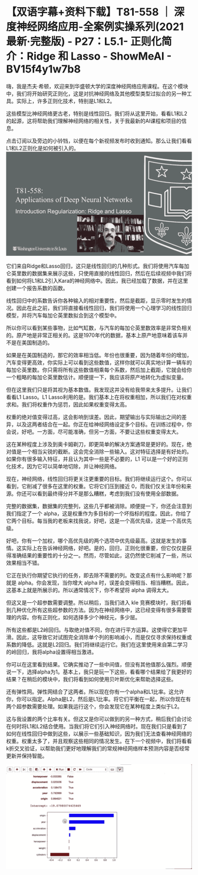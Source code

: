 # 【双语字幕+资料下载】T81-558 ｜ 深度神经网络应用-全案例实操系列(2021最新·完整版) - P27：L5.1- 正则化简介：Ridge 和 Lasso - ShowMeAI - BV15f4y1w7b8

嗨，我是杰夫·希顿，欢迎来到华盛顿大学的深度神经网络应用课程。在这个模块中，我们将开始研究正则化，这是对抗神经网络及其他模型类型过拟合的另一种工具。实际上，许多正则化技术，特别是L1和L2。

这些模型比神经网络更古老，特别是线性回归。我们将从这里开始，看看L1和L2的起源，这将帮助我们理解神经网络的相关性，关于我最新的AI课程和项目的信息。

点击订阅以及旁边的小铃铛，以便在每个新视频发布时收到通知。那么让我们看看L1和L2正则化是如何被引入的。![](img/66334a38d34a532260ca2145f0ccb84a_1.png)

它们来自Ridge和Lasso回归，这只是线性回归的几种形式。我们将使用汽车每加仑英里数的数据集来展示这些，只使用直接的线性回归，然后在后续视频中我们将看到如何将L1和L2引入Kara的神经网络中。因此，我已经加载了数据，并在这里创建一个报告系数的函数。

线性回归中的系数告诉你各种输入的相对重要性，然后是截距，显示零时发生的情况。因此在此之前，我们将直接看线性回归，我们将使用一个心理学习的线性回归模型，并将汽车每加仑英里数拟合到这个模型中。

所以你可以看到某些事物，比如气缸数，与汽车的每加仑英里数效率是非常负相关的。原产地是非常正相关的。这是1970年代的数据，基本上原产地意味着该车并不是在美国制造的。

如果是在美国制造的，那它的效率相当低。年份也很重要，因为随着年份的增加，汽车变得更高效，你实际上可以看到这些数值，这样你就可以真实地计算一辆车的每加仑英里数。你只需将所有这些数值相乘每个系数，然后加上截距，它就会给你一个粗略的每加仑英里数估计。顺便提一下，我应该将原产地转化为虚拟变量。

但在这里我们只是将其视为基本数值。我发现这并没有给我带来太多提升。让我们看看L1 Lasso。L1 Lasso利用的是。我们基本上在将权重相加，所以我们在对权重求和。我们将权重作为惩罚，因此如果权重变得太高。

权重的绝对值变得过高，这会影响到误差。因此，期望输出与实际输出之间的差异，以及这两者结合在一起。你正在给神经网络设定多个目标。在训练过程中，你会说，好吧。一方面，尽可能准确，但另一方面，不要让这些权重变得太大。

这在某种程度上涉及到奥卡姆剃刀，即更简单的解决方案通常是更好的。现在，绝对值是一个相当尖锐的截断。这会完全消除一些输入。这对特征选择是有好处的。如果你有很多输入特征，并且认为其中一些是不必要的，L1 可以是一个好的正则化技术，因为它可以简单地切除，并让神经网络。

现在，神经网络，线性回归将更关注更重要的目标。我们将继续运行这个。你可以看到，它削减了很多在这里的权重。它将它们压到接近 0，而我们仅关注年份和来源。你还可以看到最终得分并不是那么糟糕，考虑到我们没有使用全部数据。

完整的数据集，数据集的完整列，这些几乎都被消除。顺便提一下，你还会注意到我们指定了一个 alpha，这是权重作为多目标的一个坏指标的程度。因此，你给了它两个目标。每当我的老板来找我说，好吧，这是一个高优先级，这是一个高优先级。

好吧，你有一个加权，哪个高优先级的两个选项中优先级最高。这就是发生的事情。这实际上在告诉神经网络，好吧。是的，回归，正则化很重要，但它仅仅是获得准确结果的重要性的十分之一。然而，尽管如此，这仍然使它削减了一些，所以效果相当不错。

它正在执行你期望它执行的任务，即去除不需要的列。改变这点有什么影响呢？那就是 alpha。你会发现，当你增大 alpha 时，误差会变得相当、相当糟糕。因此，这基本上就是所展示的。所以通常情况下，你不希望将 alpha 调得太大。

但这又是一个超参数需要调整。所以稍后，当我们进入 kle 竞赛模块时，我们将看到几种优化所有这些超参数的方法。因为在神经网络中，这已经变得有很多需要管理的内容。你有正则化，如何选择多少个神经元，多少层。

所有这些都是L2岭回归。与取绝对值不同，你在进行平方运算。这使得它更加平滑。因此，这导致它对试图完全消除单个列的影响减小，而是仅仅寻求保持权重或系数的降低。这就是L2回归。我们将继续运行它。我们在这里使用来自第二学习的岭回归，我将alpha设置得相当激进。

你可以在这里看到结果。它确实推动了一些中间值，但没有其他值那么强烈。顺便说一下，选择alpha为1。基本上，我只是玩一下这些，看看哪个结果给了我更好的结果？在稍后的模块中，我们将看到如何使用贝叶斯优化来帮助选择这些。

还有弹性网。弹性网结合了这两者。所以现在你有一个alpha和L1比率。这允许你，你可以指定。Alpha是L2，然后是L1比率。将它们平衡在一起，所以你现在有两个超参数需要处理。如果我运行这个，你会发现它在某种程度上类似于L2。

这与我设置的两个比率有关。但这又是你可以做到的另一种方式，稍后我们会讨论在何时将L1和L2结合使用。当我们将它们引入神经网络时。现在我们只是看到了如何在线性回归中做到这些，以展示一些基础知识，因为我们无法查看神经网络的权重。权重太多了，并且观察这些相同的情况发生。在下一个视频中，我们将看看k折交叉验证，以帮助我们更好地理解我们的常规神经网络样本预测内容是否经常更新并保持智能。

![](img/66334a38d34a532260ca2145f0ccb84a_3.png)
